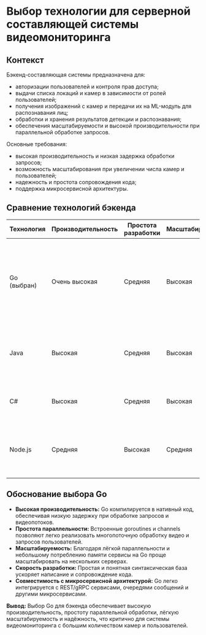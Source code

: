 # Выбор технологии для серверной составляющей системы видеомониторинга

## Контекст

Бэкенд-составляющая системы предназначена для:

* авторизации пользователей и контроля прав доступа;
* выдачи списка локаций и камер в зависимости от ролей пользователей;
* получения изображений с камер и передачи их на ML-модуль для распознавания лиц;
* обработки и хранения результатов детекции и распознавания;
* обеспечения масштабируемости и высокой производительности при параллельной обработке запросов.

Основные требования:

* высокая производительность и низкая задержка обработки запросов;
* возможность масштабирования при увеличении числа камер и пользователей;
* надежность и простота сопровождения кода;
* поддержка микросервисной архитектуры.

## Сравнение технологий бэкенда

| Технология  | Производительность | Простота разработки | Масштабируемость | Зрелость экосистемы | Примечания                                                                                                                                                |
| ----------- | ------------------ | ------------------- | ---------------- | ------------------- | --------------------------------------------------------------------------------------------------------------------------------------------------------- |
| Go (выбран) | Очень высокая      | Средняя             | Высокая          | Средняя/высокая     | Компилируемый язык с лёгкой параллельностью через goroutines, низкая латентность, оптимален для микросервисов с большим количеством параллельных запросов |
| Java        | Высокая            | Средняя             | Высокая          | Очень высокая       | Зрелая экосистема, хорош для корпоративных систем, но стартовая задержка и потребление памяти выше, чем у Go                                              |
| C#          | Высокая            | Средняя             | Высокая          | Высокая             | Производительный CLR, развитые библиотеки, сложнее кроссплатформенный деплой                                                                              |
| Node.js     | Средняя            | Высокая             | Средняя          | Очень высокая       | Хорош для I/O-bound задач, уступает в CPU-bound нагрузках, потребляет больше памяти при масштабировании                                                   |

## Обоснование выбора Go

* **Высокая производительность:** Go компилируется в нативный код, обеспечивая низкую задержку при обработке запросов и видеопотоков.
* **Простота параллельности:** Встроенные goroutines и channels позволяют легко реализовать многопоточную обработку видео и запросов пользователей.
* **Масштабируемость:** Благодаря лёгкой параллельности и небольшому потреблению памяти сервисы на Go проще масштабировать на нескольких серверах.
* **Скорость разработки:** Простая и понятная синтаксическая база ускоряет написание и сопровождение кода.
* **Совместимость с микросервисной архитектурой:** Go легко интегрируется с REST/gRPC сервисами, очередями сообщений и другими микросервисами.

**Вывод:** Выбор Go для бэкенда обеспечивает высокую производительность, простоту параллельной обработки, лёгкую масштабируемость и надёжность, что критично для системы видеомониторинга с большим количеством камер и пользователей.
